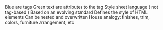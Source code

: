 Blue are tags
Green text are attributes to the tag
Style sheet language ( not tag-based )
Based on an evolving standard
Defines the style of HTML elements
Can be nested and overwritten
House analogy: finishes, trim, colors, furniture arrangement, etc